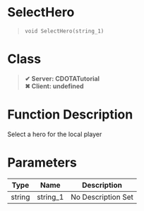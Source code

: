# SelectHero
> `void SelectHero(string_1)`
# Class
> __✔ Server: CDOTATutorial__  
> __✖ Client: undefined__  
# Function Description
Select a hero for the local player
# Parameters
Type|Name|Description
--|--|--
string|string_1|No Description Set
